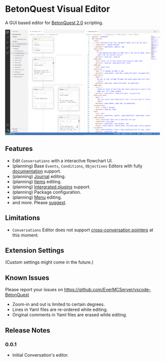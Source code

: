 # BetonQuest Visual Editor

A GUI based editor for [BetonQuest 2.0](https://github.com/BetonQuest/BetonQuest) scripting.

![conversation editor](assets/screenshot-conversation.png)

## Features

- Edit `Conversations` with a interactive flowchart UI.
- (planning) Base `Events`, `Conditions`, `Objectives` Editors with fully [documentation](https://docs.betonquest.org/2.0-DEV/Documentation/Overview/) support.
- (planning) [Journal](https://docs.betonquest.org/2.0-DEV/Documentation/Features/Journal/) editing.
- (planning) [Items](https://docs.betonquest.org/2.0-DEV/Documentation/Features/Items/) editing.
- (planning) [Intergrated plugins](https://docs.betonquest.org/2.0-DEV/Documentation/Scripting/Building-Blocks/Integration-List/) support.
- (planning) Package configuration.
- (planning) [Menu](https://docs.betonquest.org/2.0-DEV/Documentation/Features/Menus/Menu/) editing.
- and more. Please [suggest](https://github.com/EverMCServer/vscode-BetonQuest).

## Limitations

- `Conversations` Editor does not support [cross-conversation pointers](https://docs.betonquest.org/2.0-DEV/Documentation/Features/Conversations/#cross-conversation-pointers) at this moment.

## Extension Settings

(Custom settings might come in the future.)

## Known Issues

Please report your issues on https://github.com/EverMCServer/vscode-BetonQuest

- Zoom-in and out is limited to certain degrees.
- Lines in Yaml files are re-ordered while editing.
- Original comments in Yaml files are erased while editing.

## Release Notes

### 0.0.1

- Initial Conversation's editor.
